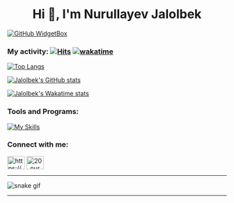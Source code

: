 <h1 align="center">Hi 👋, I'm Nurullayev Jalolbek </h1>

[![GitHub WidgetBox](https://github-widgetbox.vercel.app/api/profile?username=NurullayevJalolbek&data=followers,repositories,stars,commits&theme=dark)](https://github.com/NurullayevJalolbek)





### My activity:         [![Hits](https://hits.sh/github.com/Nurullayev-php.svg)](https://hits.sh/github.com/NurullayevJalolbek/) [![wakatime](https://wakatime.com/badge/user/87f03241-6294-4f9f-b797-56d08748f1a8.svg)](https://wakatime.com/@87f03241-6294-4f9f-b797-56d08748f1a8)
[![Top Langs](https://github-readme-stats.vercel.app/api/top-langs/?username=NurullayevJalolbek&layout=compact&theme=react&langs_count=7)](#)




[![Jalolbek's GitHub stats](https://github-readme-stats.vercel.app/api?username=NurullayevJalolbek&count_private=true&show_icons=true&theme=react)](#)

[![Jalolbek's Wakatime stats](https://github-readme-stats.vercel.app/api/wakatime?username=Nurullayev&layout=compact&theme=react)](https://wakatime.com/@Nurullayev)




### Tools and Programs:
[![My Skills](https://skillicons.dev/icons?i=php,python,c,mysql,linux,bash,git,github,html,css,bootstrap,vscode,postman)](https://github.com/NurullayevJalolbek)





<h3 align="left">Connect with me:</h3>
<p align="left">
<a href="https://www.linkedin.com/in/jalolbek-nurullayev-9a3054320/" target="blank"><img align="center" src="https://raw.githubusercontent.com/rahuldkjain/github-profile-readme-generator/master/src/images/icons/Social/linked-in-alt.svg" alt="https://www.linkedin.com/in/jalolbek-nurullayev-9a3054320/" height="30" width="40" /></a>
<a href="https://www.instagram.com/20_nurullayev_04/" target="blank"><img align="center" src="https://raw.githubusercontent.com/rahuldkjain/github-profile-readme-generator/master/src/images/icons/Social/instagram.svg" alt="20_nurullayev_04" height="30" width="40" /></a>
</p>






---
![snake gif](https://github.com/NurullayevJalolbek/NurullayevJalolbek/blob/output/github-contribution-grid-snake.svg)

---
